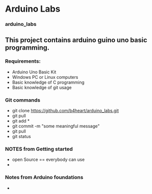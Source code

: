 # Arduino Labs
### arduino_labs

## This project contains arduino guino uno basic programming.

### Requirements:
- Arduino Uno Basic Kit
- Windows PC or Linux computers
- Basic knowledge of C programming
- Basic knowledge of git usage

### Git commands
- git clone https://github.com/b4heart/arduino_labs.git
- git pull
- git add *
- git commit -m "some meaningful message"
- git pull
- git status

### NOTES from Getting started
-   open Source == everybody can use
-

  
### Notes from Arduino foundations
-  
